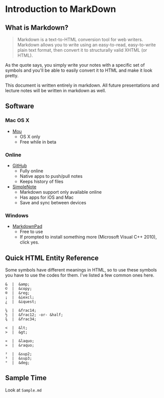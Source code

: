 Introduction to MarkDown
===

## What is Markdown?

> Markdown is a text-to-HTML conversion tool for web writers. Markdown allows you to write using an easy-to-read, easy-to-write plain text format, then convert it to structurally valid XHTML (or HTML).

As the quote says, you simply write your notes with a specific set of symbols and you'll be able to easily convert it to HTML and make it look pretty.

This document is written entirely in markdown. All future presentations and lecture notes will be written in markdown as well.

## Software

### Mac OS X

- [Mou](http://25.io/mou/)
    - OS X only
    - Free while in beta

### Online

- [GitHub](https://github.com)
    - Fully online
    - Native apps to push/pull notes
    - Keeps history of files
- [SimpleNote](http://simplenote.com/)
    - Markdown support only available online
    - Has apps for iOS and Mac
    - Save and sync between devices

### Windows

- [MarkdownPad](http://markdownpad.com/)
    - Free to use
    - If prompted to install something more (Microsoft Visual C++ 2010), click yes.


## Quick HTML Entity Reference

Some symbols have different meanings in HTML, so to use these symbols you have to use the codes for them. I've listed a few common ones here.

    &  |  &amp;
    ©  |  &copy;
    ®  |  &reg;
    ¡  |  &iexcl;
    ¿  |  &iquest;

    ¼  |  &frac14;
    ½  |  &frac12; -or- &half;
    ¾  |  &frac34;

    <  |  &lt;
    >  |  &gt;

    «  |  &laquo;
    »  |  &raquo;

    ²  |  &sup2;
    ³  |  &sup3;
    °  |  &deg;

## Sample Time

Look at `Sample.md`